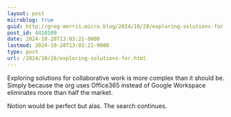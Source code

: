 ```yaml
---
layout: post
microblog: true
guid: http://greg-morris.micro.blog/2024/10/28/exploring-solutions-for.html
post_id: 4410109
date: 2024-10-28T13:03:21-0000
lastmod: 2024-10-28T13:03:21-0000
type: post
url: /2024/10/28/exploring-solutions-for.html
---
```

Exploring solutions for collaborative work is more complex than it should be. Simply because the org uses Office365 instead of Google Workspace eliminates more than half the market. 

Notion would be perfect but alas. The search continues. 
